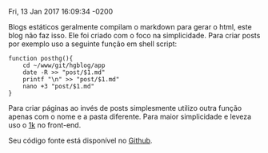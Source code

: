 Fri, 13 Jan 2017 16:09:34 -0200

Blogs estáticos geralmente compilam o markdown para gerar o html, este blog não faz isso. Ele foi criado com o foco na simplicidade. Para criar posts por exemplo uso a seguinte função em shell script:

```
function posthg(){
    cd ~/www/git/hgblog/app
    date -R >> "post/$1.md"
    printf "\n" >> "post/$1.md"
    nano +3 "post/$1.md"
}
```

Para criar páginas ao invés de posts simplesmente utilizo outra função apenas com o nome e a pasta diferente. Para maior simplicidade e leveza uso o [1k](https://github.com/HackerGaucho/1k) no front-end. 

Seu código fonte está disponível no [Github](https://github.com/HackerGaucho/hgblog). 
